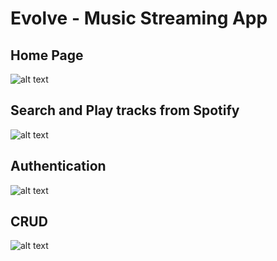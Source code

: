 # Evolve - Music Streaming App

## Home Page

![alt text](https://i.imgur.com/Lu6yXMn.png "Home Page")

## Search and Play tracks from Spotify

![alt text](https://i.imgur.com/ranJ5pY.png "Tracks Page")

## Authentication

![alt text](https://i.imgur.com/o1Ysv0P.png "Login Page")

## CRUD

![alt text](https://i.imgur.com/YWv6mij.png "CRUD Page")